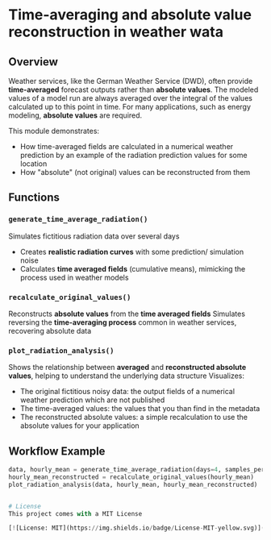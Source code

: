 # Time-averaging and absolute value reconstruction in weather wata


## Overview
Weather services, like the German Weather Service (DWD), often provide **time-averaged** forecast outputs rather than **absolute values**.
The modeled values of a model run are always averaged over the integral of the values calculated up to this point in time.
For many applications, such as energy modeling, **absolute values** are required.

This module demonstrates:
- How time-averaged fields are calculated in a numerical weather prediction by an example of the radiation prediction values for some location
- How "absolute" (not original) values can be reconstructed from them


## Functions

### `generate_time_average_radiation()`
Simulates fictitious radiation data over several days  
- Creates **realistic radiation curves** with some prediction/ simulation noise
- Calculates **time averaged fields** (cumulative means), mimicking the process used in weather models

### `recalculate_original_values()`
Reconstructs **absolute values** from the **time averaged fields**
Simulates reversing the **time-averaging process** common in weather services, recovering absolute data

### `plot_radiation_analysis()`
Shows the relationship between **averaged** and **reconstructed absolute values**, helping to understand the underlying data structure
Visualizes:
- The original fictitious noisy data: the output fields of a numerical weather prediction which are not published
- The time-averaged values: the values that you than find in the metadata 
- The reconstructed absolute values: a simple recalculation to use the absolute values for your application


## Workflow Example
```python
data, hourly_mean = generate_time_average_radiation(days=4, samples_per_hour=6)
hourly_mean_reconstructed = recalculate_original_values(hourly_mean)
plot_radiation_analysis(data, hourly_mean, hourly_mean_reconstructed)


# License
This project comes with a MIT License

[![License: MIT](https://img.shields.io/badge/License-MIT-yellow.svg)](https://opensource.org/licenses/MIT)
